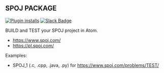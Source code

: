 ## SPOJ PACKAGE

[![Plugin installs](https://img.shields.io/apm/dm/build.svg?style=flat-square)](https://atom.io/packages/atom-spoj)
[![Slack Badge](https://img.shields.io/badge/chat-atom.io%20slack-ff69b4.svg?style=flat-square)](https://qbajt.slack.com/archives/CURPED63Y)

BUILD and TEST your SPOJ project in Atom.
* https://www.spoj.com/
* https://pl.spoj.com/

Examples:
* SPOJ_1 (.c, .cpp, .java, .py) for https://www.spoj.com/problems/TEST/

